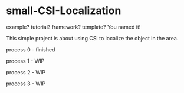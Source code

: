 # small-CSI-Localization

example? tutorial? framework? template? You named it!

This simple project is about using CSI to localize the object in the area.

process 0 - finished

process 1 - WIP

process 2 - WIP

process 3 - WIP
